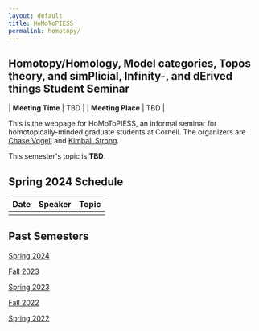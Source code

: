 ```yaml
---
layout: default
title: HoMoToPIESS
permalink: homotopy/
---
```

## **Ho**motopy/**Ho**mology, **Mo**del categories, **To**pos theory, and sim**P**licial, **I**nfinity-, and d**E**rived things **S**tudent **S**eminar

| __Meeting Time__ | TBD |
| __Meeting Place__ | TBD |

This is the webpage for HoMoToPIESS, an informal seminar for homotopically-minded graduate students at Cornell. The organizers are [Chase Vogeli](https://chasevoge.li/) and [Kimball Strong](https://e.math.cornell.edu/people/Kimball_Strong/).

This semester's topic is __TBD__.

## Spring 2024 Schedule

| Date | Speaker | Topic |
| --- | --- | --- |
| | | |

## Past Semesters

[Spring 2024](sp24.html)

[Fall 2023](fa23.html)

[Spring 2023](sp23.html)

[Fall 2022](fa22.html)

[Spring 2022](sp22.html)

